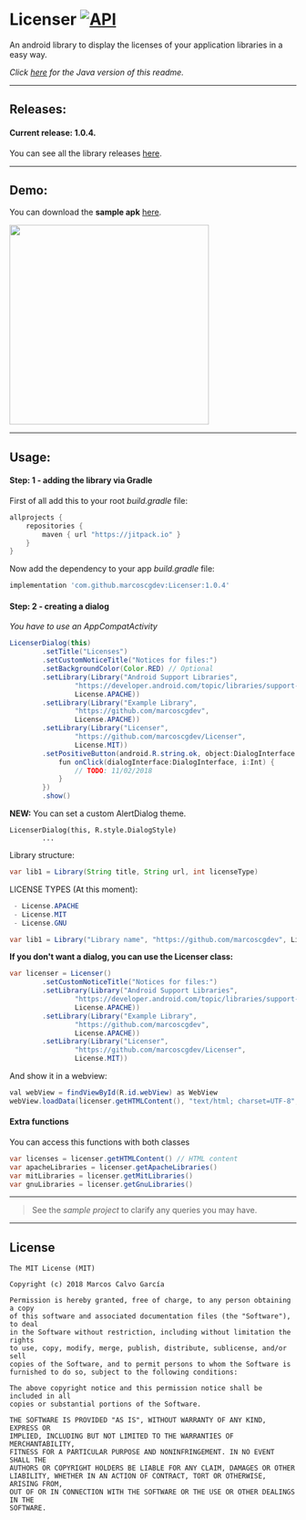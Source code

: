 # Licenser  [![API](https://img.shields.io/badge/API-14%2B-blue.svg?style=flat)](https://android-arsenal.com/api?level=14) 
An android library to display the licenses of your application libraries in a easy way.

_Click [here](https://github.com/marcoscgdev/Licenser/blob/master/README.md) for the Java version of this readme._

---

## Releases:

#### Current release: 1.0.4.

You can see all the library releases [here](https://github.com/marcoscgdev/Licenser/releases).

---

## Demo:

You can download the **sample apk** [here](https://github.com/marcoscgdev/Licenser/releases/download/1.0.0/app-debug.apk).

<img src="https://raw.githubusercontent.com/marcoscgdev/Licenser/master/device-2018-02-11-161003.png" width="350">

---

## Usage:

#### Step: 1 - adding the library via Gradle

First of all add this to your root *build.gradle* file:

```groovy
allprojects {
    repositories {
        maven { url "https://jitpack.io" }
    }
}
```

Now add the dependency to your app *build.gradle* file:

```groovy
implementation 'com.github.marcoscgdev:Licenser:1.0.4'
```

#### Step: 2 - creating a dialog

*You have to use an AppCompatActivity*

```java
LicenserDialog(this)
        .setTitle("Licenses")
        .setCustomNoticeTitle("Notices for files:")
        .setBackgroundColor(Color.RED) // Optional
        .setLibrary(Library("Android Support Libraries",
                "https://developer.android.com/topic/libraries/support-library/index.html",
                License.APACHE))
        .setLibrary(Library("Example Library",
                "https://github.com/marcoscgdev",
                License.APACHE))
        .setLibrary(Library("Licenser",
                "https://github.com/marcoscgdev/Licenser",
                License.MIT))
        .setPositiveButton(android.R.string.ok, object:DialogInterface.OnClickListener() {
            fun onClick(dialogInterface:DialogInterface, i:Int) {
                // TODO: 11/02/2018
            }
        })
        .show()
```

**NEW:** You can set a custom AlertDialog theme.

```
LicenserDialog(this, R.style.DialogStyle)
        ...
```

Library structure:

```java
var lib1 = Library(String title, String url, int licenseType)
```

LICENSE TYPES (At this moment):

```java
 - License.APACHE
 - License.MIT
 - License.GNU
 ```
 
 ```java
var lib1 = Library("Library name", "https://github.com/marcoscgdev", License.APACHE)
 ```

**If you don't want a dialog, you can use the Licenser class:**

```java
var licenser = Licenser()
        .setCustomNoticeTitle("Notices for files:")
        .setLibrary(Library("Android Support Libraries",
                "https://developer.android.com/topic/libraries/support-library/index.html",
                License.APACHE))
        .setLibrary(Library("Example Library",
                "https://github.com/marcoscgdev",
                License.APACHE))
        .setLibrary(Library("Licenser",
                "https://github.com/marcoscgdev/Licenser",
                License.MIT))
```

And show it in a webview:

```java
val webView = findViewById(R.id.webView) as WebView
webView.loadData(licenser.getHTMLContent(), "text/html; charset=UTF-8", null)
```

#### Extra functions

You can access this functions with both classes

```java
var licenses = licenser.getHTMLContent() // HTML content
var apacheLibraries = licenser.getApacheLibraries()
var mitLibraries = licenser.getMitLibraries()
var gnuLibraries = licenser.getGnuLibraries()
```

---
>See the *sample project* to clarify any queries you may have.

---

## License

```
The MIT License (MIT)

Copyright (c) 2018 Marcos Calvo García

Permission is hereby granted, free of charge, to any person obtaining a copy
of this software and associated documentation files (the "Software"), to deal
in the Software without restriction, including without limitation the rights
to use, copy, modify, merge, publish, distribute, sublicense, and/or sell
copies of the Software, and to permit persons to whom the Software is
furnished to do so, subject to the following conditions:

The above copyright notice and this permission notice shall be included in all
copies or substantial portions of the Software.

THE SOFTWARE IS PROVIDED "AS IS", WITHOUT WARRANTY OF ANY KIND, EXPRESS OR
IMPLIED, INCLUDING BUT NOT LIMITED TO THE WARRANTIES OF MERCHANTABILITY,
FITNESS FOR A PARTICULAR PURPOSE AND NONINFRINGEMENT. IN NO EVENT SHALL THE
AUTHORS OR COPYRIGHT HOLDERS BE LIABLE FOR ANY CLAIM, DAMAGES OR OTHER
LIABILITY, WHETHER IN AN ACTION OF CONTRACT, TORT OR OTHERWISE, ARISING FROM,
OUT OF OR IN CONNECTION WITH THE SOFTWARE OR THE USE OR OTHER DEALINGS IN THE
SOFTWARE.
```
